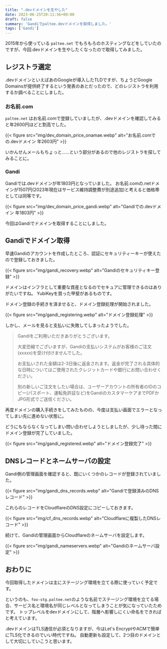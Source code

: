 ```yaml
---
title: ".devドメインを生やした"
date: 2023-06-25T20:11:56+09:00
draft: false
summary: 'Gandiでpaltee.devドメインを取得しました。'
tags: ['Gandi']
---
```


2015年から使っている `paltee.net` でもろもろのホスティングなどをしていたのですが、今回.devドメインを生やしたくなったので取得してみました。

## レジストラ選定

.devドメインといえばあのGoogleが導入したTLDですが、ちょうどGoogle Domainsが提供終了するという発表のあとだったので、どのレジストラを利用するか調べることにしました。

### お名前.com

`paltee.net` はお名前.comで登録していましたが、.devドメインを確認してみると年2600円ほどと割高でした。

{{< figure src="img/dev_domain_price_onamae.webp" alt="お名前.comでの.devドメイン 年2603円" >}}

いかんせんメールもちょっと……という部分があるので他のレジストラを探してみることに。

### Gandi

Gandiでは.devドメインが年1803円となっていました。
お名前.comの.netドメインが1507円(2023年現在はサービス維持調整費が別途追加)と考えると価格帯としては同等です。

{{< figure src="img/dev_domain_price_gandi.webp" alt="Gandiでの.devドメイン 年1803円" >}}

今回はGandiでドメインを取得することにしました。

## Gandiでドメイン取得

早速Gandiのアカウントを作成したところ、認証にセキュリティーキーが使えたので登録しておきました。

{{< figure src="img/gandi_recovery.webp" alt="Gandiのセキュリティキー登録" >}}

ドメインはインフラとして重要な資産となるのでセキュアに管理できるのはありがたいですね。
YubiKeyを買った甲斐があるものです。

ドメイン登録の手続きを済ませると、ドメイン登録処理が開始されました。

{{< figure src="img/gandi_registering.webp" alt="ドメイン登録処理" >}}

しかし、メールを見ると支払いに失敗してしまったようでした。

> Gandiをご利用いただきありがとうございます。
>
> 大変恐縮でございますが、Gandiの支払いシステムがお客様のご注文(xxxxx)を受け付けませんでした。
>
> お支払いされた金額は2-3日後に返金されます。返金が完了される具体的な日時についてはご使用されたクレジットカードや銀行にお問い合わせください。
>
> 別の新しいご注文をしたい場合は、ユーザーアカウントの所有者のIDのコピー(パスポート、運転免許証など)をGandiのカスタマーケアまでPDFかJPG形式でご送信ください。

再度ドメインの購入手続きをしてみたものの、今度は支払い画面でエラーとなってしまい先に進めない状態に。

どうにもならなくなってしまい問い合わせしようとしましたが、少し待った間にドメイン登録が完了していました。

{{< figure src="img/gandi_registered.webp" alt="ドメイン登録完了" >}}

## DNSレコードとネームサーバの設定

Gandi側の管理画面を確認すると、既にいくつかのレコードが登録されていました。


{{< figure src="img/gandi_dns_records.webp" alt="Gandiで登録済みのDNSレコード" >}}

これらのレコードをCloudflareのDNS設定にコピーしておきます。

{{< figure src="img/cf_dns_records.webp" alt="Cloudflareに複製したDNSレコード" >}}

続けて、Gandiの管理画面からCloudflareのネームサーバを設定します。

{{< figure src="img/gandi_nameservers.webp" alt="Gandiのネームサーバ設定" >}}

## おわりに

今回取得したドメインは主にステージング環境を立てる際に使っていく予定です。

というのも、`foo-stg.paltee.net`のような名前でステージング環境を立てる場合、サービス名と環境名が同じレベルとなってしまうことが気になっていたためです。
トップレベルをdevドメインにして、階層へ影響しにくい命名をできればと考えています。

.devドメインはTLS通信が必須となりますが、今はLet's EncryptやACMで簡単にTLS化できるのでいい時代ですね。
自動更新も設定して、2つ目のドメインとして大切にしていこうと思います。
